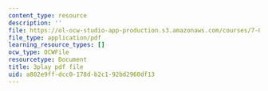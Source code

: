 ```yaml
---
content_type: resource
description: ''
file: https://ol-ocw-studio-app-production.s3.amazonaws.com/courses/7-016-introductory-biology-fall-2018/a802e9ffdcc0178db2c192bd2960df13_E8BihX2hGss.pdf
file_type: application/pdf
learning_resource_types: []
ocw_type: OCWFile
resourcetype: Document
title: 3play pdf file
uid: a802e9ff-dcc0-178d-b2c1-92bd2960df13
---
```

